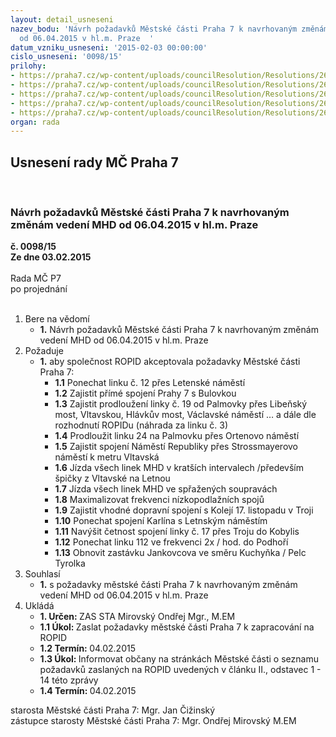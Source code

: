 ```yaml
---
layout: detail_usneseni
nazev_bodu: 'Návrh požadavků Městské části Praha 7 k navrhovaným změnám vedení MHD
  od 06.04.2015 v hl.m. Praze  '
datum_vzniku_usneseni: '2015-02-03 00:00:00'
cislo_usneseni: '0098/15'
prilohy:
- https://praha7.cz/wp-content/uploads/councilResolution/Resolutions/26750/7-15-u_0054_mhd_zm%c4%9bny.doc
- https://praha7.cz/wp-content/uploads/councilResolution/Resolutions/26750/7-15-seznam_po%c5%beadavk%c5%af_1_om.doc
- https://praha7.cz/wp-content/uploads/councilResolution/Resolutions/26750/7-15-z%c3%a1pis_z_jedn%c3%a1n%c3%ad_28_1.doc
- https://praha7.cz/wp-content/uploads/councilResolution/Resolutions/26750/7-15-vit.doc
- https://praha7.cz/wp-content/uploads/councilResolution/Resolutions/26750/7-15-petice_12_1.jpg
organ: rada
---
```

<div id="ucUsn_pList" class="usn">
	<span><h2>Usnesení rady MČ Praha 7 </h2>
<br></span><div class="standBody">
<span><h3>Návrh požadavků Městské části Praha 7 k navrhovaným změnám vedení MHD od 06.04.2015 v hl.m. Praze  </h3></span><div class="center">
		<strong>č. 0098/15</strong><br>
	</div>
<div class="center">
		<strong>Ze dne 03.02.2015</strong><br><br>
	</div>Rada MČ P7<br> po projednání<br><br><ol>
<li>Bere na vědomí<ul><li>
<strong>1.</strong> Návrh požadavků Městské části Praha 7 k navrhovaným změnám vedení MHD od 06.04.2015 v hl.m. Praze  </li></ul>
</li>
<li>Požaduje<ul><li>
<strong>1.</strong> aby společnost ROPID akceptovala  požadavky  Městské části Praha 7:<ul>
<li>
<strong>1.1</strong> Ponechat linku č. 12 přes Letenské náměstí</li>
<li>
<strong>1.2</strong> Zajistit přímé spojení Prahy 7 s Bulovkou </li>
<li>
<strong>1.3</strong> Zajistit prodloužení linky č. 19  od Palmovky přes Libeňský most, Vltavskou, Hlávkův most, Václavské náměstí … a dále dle rozhodnutí ROPIDu (náhrada za linku č. 3)</li>
<li>
<strong>1.4</strong> Prodloužit linku 24 na Palmovku přes Ortenovo náměstí </li>
<li>
<strong>1.5</strong> Zajistit spojení Náměstí Republiky přes Strossmayerovo náměstí k metru Vltavská </li>
<li>
<strong>1.6</strong> Jízda všech linek MHD v kratších intervalech /především špičky  z Vltavské na Letnou </li>
<li>
<strong>1.7</strong> Jízda všech linek MHD ve spřažených soupravách </li>
<li>
<strong>1.8</strong> Maximalizovat frekvenci nízkopodlažních spojů</li>
<li>
<strong>1.9</strong> Zajistit vhodné dopravní spojení s Kolejí 17. listopadu v Troji </li>
<li>
<strong>1.10</strong> Ponechat spojení Karlína s Letnským náměstím</li>
<li>
<strong>1.11</strong> Navýšit četnost spojení linky č. 17 přes Troju do Kobylis </li>
<li>
<strong>1.12</strong> Ponechat linku 112 ve frekvenci 2x / hod. do Podhoří  </li>
<li>
<strong>1.13</strong> Obnovit zastávku Jankovcova ve směru Kuchyňka / Pelc Tyrolka</li>
</ul>
</li></ul>
</li>
<li>Souhlasí<ul><li>
<strong>1.</strong> s požadavky městské části Praha 7 k navrhovaným změnám vedení MHD od 06.04.2015 v hl.m. Praze  </li></ul>
</li>
<li>Ukládá<ul>
<li>
<strong>1. Určen: </strong>ZAS STA Mirovský Ondřej Mgr., M.EM</li>
<li>
<strong>1.1 Úkol: </strong>Zaslat požadavky městské části Praha 7 k zapracování na ROPID</li>
<li>
<strong>1.2 Termín: </strong>04.02.2015</li>
<li>
<strong>1.3 Úkol: </strong>Informovat občany na stránkách Městské části o seznamu požadavků   zaslaných na ROPID uvedených v článku II., odstavec 1 - 14 této zprávy</li>
<li>
<strong>1.4 Termín: </strong>04.02.2015</li>
</ul>
</li>
</ol>starosta Městské části Praha 7: Mgr. Jan Čižinský<br>zástupce starosty Městské části Praha 7: Mgr. Ondřej Mirovský M.EM 
</div>
</div>